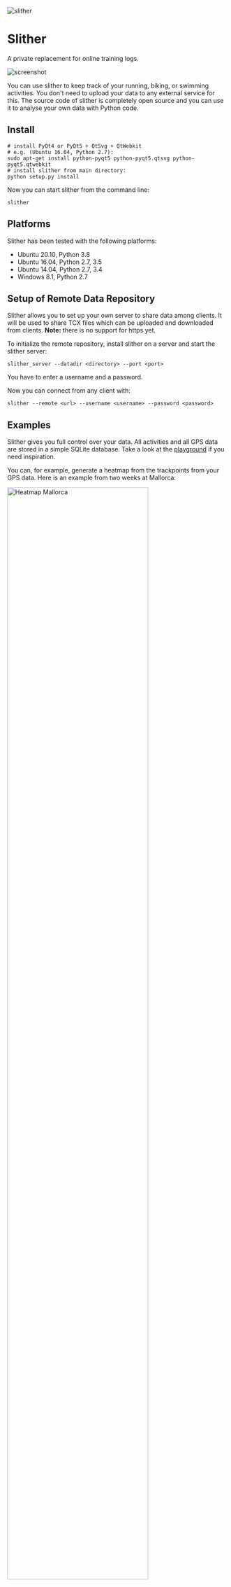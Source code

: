 ![slither](doc/source/_static/logo.png)

# Slither

A private replacement for online training logs.

![screenshot](doc/source/_static/slither.png)

You can use slither to keep track of your running, biking, or swimming activities.
You don't need to upload your data to any external service for this. The source
code of slither is completely open source and you can use it to analyse your own
data with Python code.

## Install

    # install PyQt4 or PyQt5 + QtSvg + QtWebkit
    # e.g. (Ubuntu 16.04, Python 2.7):
    sudo apt-get install python-pyqt5 python-pyqt5.qtsvg python-pyqt5.qtwebkit
    # install slither from main directory:
    python setup.py install

Now you can start slither from the command line:

    slither

## Platforms

Slither has been tested with the following platforms:

* Ubuntu 20.10, Python 3.8
* Ubuntu 16.04, Python 2.7, 3.5
* Ubuntu 14.04, Python 2.7, 3.4
* Windows 8.1, Python 2.7

## Setup of Remote Data Repository

Slither allows you to set up your own server to share data among clients.
It will be used to share TCX files which can be uploaded and downloaded from
clients. **Note:** there is no support for https yet.

To initialize the remote repository, install slither on a server and start
the slither server:

    slither_server --datadir <directory> --port <port>

You have to enter a username and a password.

Now you can connect from any client with:

    slither --remote <url> --username <username> --password <password>

## Examples

Slither gives you full control over your data. All activities and all
GPS data are stored in a simple SQLite database. Take a look at the
[playground](https://github.com/AlexanderFabisch/slither/tree/master/playground)
if you need inspiration.

You can, for example, generate a heatmap from the trackpoints from your
GPS data. Here is an example from two weeks at Mallorca:

<img src="doc/source/_static/heatmap_mallorca.png" alt="Heatmap Mallorca" width="80%"/>

Here is the same data with additional (exaggerated) altitude information:

<img src="doc/source/_static/3d_mallorca.png" alt="3D Mallorca" width="80%"/>

We can also draw a full map with all tracks ever recorded:

<img src="doc/source/_static/map.png" alt="All tracks" width="80%"/>

Or we can plot the elevation profile of a track:

<img src="doc/source/_static/elevation.png" alt="Elevation profile" width="80%"/>

Another idea for an application would be to check the overall training volume
before a running competition:

<img src="doc/source/_static/training_volume.png" alt="Training Volume" width="80%"/>

It is easy to generate an overview of all activities like this:

```bash
$ python playground/summarize_all.py
                      Activities per Year
┏━━━━━━━━━━┳━━━━━━━━━━┳━━━━━━━━━━━━┳━━━━━━━━━━━━━┳━━━━━━━━━━━━┓
┃ Start    ┃ End      ┃ Activities ┃        Time ┃   Distance ┃
┡━━━━━━━━━━╇━━━━━━━━━━╇━━━━━━━━━━━━╇━━━━━━━━━━━━━╇━━━━━━━━━━━━┩
│ 01/01/20 │ 01/01/21 │        253 │ 256:56:16 h │ 2971.91 km │
│ 01/01/19 │ 01/01/20 │        217 │ 260:19:52 h │ 2974.52 km │
│ 01/01/18 │ 01/01/19 │        190 │ 218:31:01 h │ 2335.04 km │
│ 01/01/17 │ 01/01/18 │        294 │ 296:47:37 h │ 2159.00 km │
│ 01/01/16 │ 01/01/17 │        189 │ 210:39:16 h │ 1778.48 km │
│ 01/01/15 │ 01/01/16 │        244 │ 250:26:08 h │ 1260.91 km │
│ 01/01/14 │ 01/01/15 │         85 │  65:06:07 h │  526.12 km │
│ 01/01/13 │ 01/01/14 │         11 │  00:10:25 h │      950 m │
│ 01/01/12 │ 01/01/13 │         24 │  00:29:46 h │    2.45 km │
│ 01/01/11 │ 01/01/12 │         49 │  02:11:20 h │    9.55 km │
│ 01/01/10 │ 01/01/11 │         28 │  00:43:54 h │    3.60 km │
│ 01/01/09 │ 01/01/10 │         40 │  01:17:44 h │    6.10 km │
│ 01/01/08 │ 01/01/09 │         25 │  00:28:27 h │    2.45 km │
│ 01/01/07 │ 01/01/08 │         45 │  00:36:26 h │    3.25 km │
│ 01/01/06 │ 01/01/07 │         37 │  00:52:45 h │    4.25 km │
│ 01/01/05 │ 01/01/06 │         35 │  00:40:12 h │    3.30 km │
│ 01/01/04 │ 01/01/05 │         37 │  01:20:29 h │    6.05 km │
│ 01/01/03 │ 01/01/04 │         13 │  00:25:41 h │     1850 m │
│ 01/01/02 │ 01/01/03 │         18 │  00:51:41 h │    3.60 km │
└──────────┴──────────┴────────────┴─────────────┴────────────┘
```

Or to analyze workouts individually:

```bash
$ python playground/print_pace_table.py test_data/running.tcx
              Paces
┏━━━━━━━━━━┳━━━━━━━━━━━━━━━━━━━━┓
┃ Distance ┃ Pace (Time per km) ┃
┡━━━━━━━━━━╇━━━━━━━━━━━━━━━━━━━━┩
│    400 m │         00:05:25 h │
│    800 m │         00:05:37 h │
│   1200 m │         00:05:30 h │
│   1600 m │         00:05:37 h │
│     2 km │         00:05:37 h │
└──────────┴────────────────────┘
```

## Slither Core and IO

You don't have to use slither's GUI. `slither.core` and `slither.io` do not
depend on Qt or the domain model of slither. They are general purpose tools
to handle GPS and workout data. The following features are available:

* Data import from
    * GPS exchange format (GPX)
    * Flexible and Interoperable Data Transfer format (FIT)
    * Training Center XML format (TCX)
    * Polar's JSON format
* Data export to TCX
* Data analysis
    * Data cleaning and preprocessing
    * Distance and velocity computation from GPS trackpoints
    * Computation of records (fastest segments for given distances)
    * Computation of paces
    * Elevation statistics
* Visualization
    * Map rendering with Folium
    * Velocity histogram
    * Elevation profile
    * Plot of heartrate and speed over time

You can build the API documentation with `pdoc slither --html --skip-errors`
(requires [pdoc3](https://pdoc3.github.io/pdoc/)).
